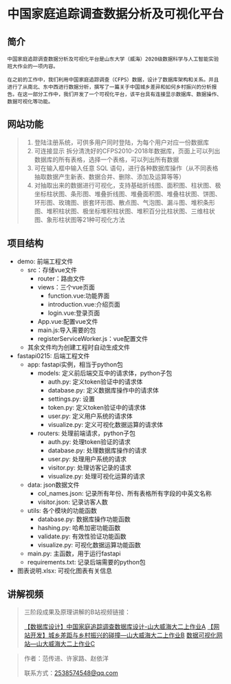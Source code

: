 # 中国家庭追踪调查数据分析及可视化平台


## 简介

	中国家庭追踪调查数据分析及可视化平台是山东大学（威海）2020级数据科学与人工智能实验班大作业的一项内容。
	
	在之前的工作中，我们利用中国家庭追踪调查（CFPS）数据，设计了数据库架构和关系。并且进行了从南北、东中西进行数据分析，撰写了一篇关于中国城乡差异和如何乡村振兴的分析报告。在这一部分工作中，我们开发了一个可视化平台，该平台具有连接显示数据库、数据操作、数据可视化等功能。


## 网站功能

>1. 登陆注册系统，可供多用户同时登陆，为每个用户对应一份数据库
>2. 可连接显示 拆分清洗好的CFPS2010-2018年数据库，页面上可以列出数据库的所有表格，选择一个表格，可以列出所有数据
>3. 可在输入框中输入任意 SQL 语句，进行各种数据库操作（从不同表格抽取数据产生新表、数据合并、删除、添加及运算等等）
>4. 对抽取出来的数据进行可视化，支持基础折线图、面积图、柱状图、极坐标柱状图、条形图、堆叠折线图、堆叠面积图、堆叠柱状图、饼图、环形图、玫瑰图、嵌套环形图、散点图、气泡图、漏斗图、堆积条形图、堆积柱状图、极坐标堆积柱状图、堆积百分比柱状图、三维柱状图、象形柱状图等21种可视化方法


## 项目结构

* demo: 前端工程文件
  * src：存储vue文件
    * router：路由文件
    * views：三个vue页面
      * function.vue:功能界面
      * introduction.vue:介绍页面
      * login.vue:登录页面
    * App.vue:配置vue文件
    * main.js:导入需要的包
    * registerServiceWorker.js：vue配置文件
  * 其余文件均为创建工程时自动生成文件
* fastapi0215: 后端工程文件
	* app: fastapi实例，相当于python包
		* models: 定义前后端交互中的请求体，python子包
			* auth.py: 定义token验证中的请求体
			* database.py: 定义数据库操作中的请求体
			* settings.py: 设置
			* token.py: 定义token验证中的请求体
			* user.py: 定义用户系统的请求体
			* visualize.py: 定义可视化数据运算的请求体
		* routers: 处理前端请求，python子包
			* auth.py: 处理token验证的请求
			* database.py: 处理数据库操作的请求
			* user.py: 处理用户系统的请求
			* visitor.py: 处理访客记录的请求
			* visualize.py: 处理可视化运算的请求
	* data: json数据文件
		* col_names.json: 记录所有年份、所有表格所有字段的中英文名称
		* visitor.json: 记录访客人数
	* utils: 各个模块的功能函数
		* database.py: 数据库操作功能函数
		* hashing.py: 哈希加密功能函数
		* validate.py: 有效性验证功能函数
		* visualize.py: 可视化数据运算功能函数
	* main.py: 主函数，用于运行fastapi
	* requirements.txt: 记录后端需要的python包
* 图表说明.xlsx: 可视化图表有关信息


## 讲解视频

> 三阶段成果及原理讲解的B站视频链接：
> 
> [【数据库设计】中国家庭追踪调查数据库设计-山大威海大二上作业A](https://www.bilibili.com/video/BV1YF411h758/)
> [【网站开发】城乡差距与乡村振兴的碰撞—山大威海大二上作业B](https://www.bilibili.com/video/BV1Qi4y1R7WF/)
> [数据可视化网站—山大威海大二上作业C](https://www.bilibili.com/video/BV1tq4y187n6/)


> 作者：范传进、许家路、赵依洋
> 
> 联系方式：2538574548@qq.com